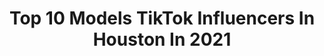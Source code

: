 ---
title: Top 10 Models TikTok Influencers In Houston In 2021
description: >-
  Find top models TikTok influencers in Houston in 2021. Most popular hashtags: #fyp #foryoupage #foryou #model.
platform: TikTok
hits: 31
text_top: Analyze the top-rated TikTok profiles on inBeat.
text_bottom: Our platform aggregates 31 TikTok influencers like this in Houston, United States for you to contact.
profiles:
  - username: "theoriginalke"
    fullname: >-
      theoriginalke
    bio: >-
      I’m Kemarilyn Chanel Singer, Youtuber, Model Dallas / Houston 📍 CA💰$Kemarilyn
    location: "United States"
    followers: 329100
    engagement: 1972
    commentsToLikes: 0.011089
    id: ckb0sb3cshwq10j2312v0rwr9
    verified: false
    hashtags: "#vibewithus, #worldpeace, #blacktiktok, #hairtransformation"
  - username: "darealcubanprince"
    fullname: >-
      DaCuban Prince
    bio: >-
      𝐅𝐨𝐥𝐥𝐨𝐰 IG:@DᴀCᴜʙᴀɴPʀɪɴᴄᴇ /𝐆\•Just An Officer Bridging The Gap | 28 y/o
    location: "United States"
    followers: 160600
    engagement: 1538
    commentsToLikes: 0.027067
    id: ck9nsu9okfbia0j78wgit1xfd
    verified: false
    hashtags: "#policeoftiktok, #viralvideo, #blm, #hotcopsontiktok"
  - username: "kaliannakali"
    fullname: >-
      kaliannakali
    bio: >-
      Houston📍Model Posing🌈 Follow me on Instagram 📷 Shop My Boutique⬇️
    location: "United States"
    followers: 72600
    engagement: 748
    commentsToLikes: 0.015997
    id: cka0qzt2zetvg0i78qyrb9fiz
    verified: false
    hashtags: "#lasvegasmodel, #poseideas, #photoshootideas, #posingvideos"
  - username: "cinnamon_queennnn"
    fullname: >-
      Missme
    bio: >-
      *New to TikTok!!!💕 *Model 🌹 *follow me on Instagram *Houston tx 📍 * 18 yrs
    location: "United States"
    followers: 9797
    engagement: 840
    commentsToLikes: 0.027584
    id: ckbar6cxxhtep0j23v7nhrdjd
    verified: false
    hashtags: "#fyp, #foryou, #foryoupage, #thickk"
  - username: "lovejessicaann"
    fullname: >-
      Jessica Ann
    bio: >-
      HOUSTON, TX ❤️ MUA @jessicaannartistry Model/Actress NEAL HAMIL AGENCY Artist
    location: "United States"
    followers: 2826
    engagement: 715
    commentsToLikes: 0.030130
    id: ckcjmfd0sewkj0j23g8epbjr3
    verified: false
    hashtags: "#dogsoftiktok, #fyp, #makeupartist, #funny"
  - username: "thejacknguyen"
    fullname: >-
      jack henry
    bio: >-
      Follow me on instagram ^ CEO of the gays Houston, TX
    location: "United States"
    followers: 25100
    engagement: 2317
    commentsToLikes: 0.027538
    id: cka5ytudyjsr80i78uq03q5yu
    verified: false
    hashtags: "#model, #foryoupage, #foryou, #fyp"
  - username: "suggamonkey"
    fullname: >-
      Susan Curry
    bio: >-
      Model/Blogger/Influencer/, based in OKC, OK. We only live Once, LIVE LIFE BABY!
    location: "United States"
    followers: 13400
    engagement: 711
    commentsToLikes: 0.064679
    id: ck9v73wxe4mcw0j78xyu4wfai
    verified: false
    hashtags: "#ftfbabe, #plussize, #oklahoma, #okc"
  - username: "realllchoppaaa"
    fullname: >-
      choppsticc ☺️
    bio: >-
      follow my insta ⬆️ snap: @glasstearz Houston, Tx. blm cashapp: $reallchoppaa
    location: "United States"
    followers: 320700
    engagement: 1585
    commentsToLikes: 0.012864
    id: ckbwau7tk09ri0j23rguuey8u
    verified: false
    hashtags: "#fyp, #dontletthisflop, #trending, #thatshot"
  - username: "jesuschavez457"
    fullname: >-
      Jesus Chavez
    bio: >-
      Houston, Texas 🤘🏻 🇺🇸🇲🇽
    location: "United States"
    followers: 5328
    engagement: 1030
    commentsToLikes: 0.013324
    id: ckb9l7yo2dmyf0j230ymhgw6m
    verified: false
    hashtags: "#xyzbca, #funny, #mexican, #fyp"
  - username: "bereheartless"
    fullname: >-
      𝙱𝚎𝚛𝚎𝚗𝚒𝚌𝚎🤍
    bio: >-
      Houston,Tx📍 Ahhh don’t take it serious all jokes..unless
    location: "United States"
    followers: 4038
    engagement: 1375
    commentsToLikes: 0.007401
    id: ckal86lgvi9id0i78dzfj2mxi
    verified: false
    hashtags: "#nails, #xcyzba, #xycba, #model"
---